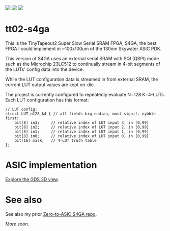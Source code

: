 ![](../../workflows/gds/badge.svg) ![](../../workflows/docs/badge.svg) ![](../../workflows/test/badge.svg)

# tt02-s4ga

This is the TinyTapeout2 Super Slow Serial SRAM FPGA, S4GA, the best FPGA I could implement in ~100x100um of the 130nm Skywater ASIC PDK.

This version of S4GA uses an external serial SRAM with SQI (QSPI) mode such as the Microchip 23LC512
to continually stream in 4-bit segments of the LUTs' config data into the device.

While the LUT configuration data is streamed in from external SRAM, the current LUT output values are kept on-die.

The project is currently configured to repeatedly evaluate N=128 K=4-LUTs.
Each LUT configuration has this format:

    // LUT config:
    struct LUT_n128_k4 { // all fields big-endian, most signif. nybble first:
        bit[8] in3;     // relative index of LUT input 3, in [0,99]
        bit[8] in2;     // relative index of LUT input 2, in [0,99]
        bit[8] in1;     // relative index of LUT input 1, in [0,99]
        bit[8] in0;     // relative index of LUT input 0, in [0,99]
        bit[16] mask;   // 4-LUT truth table
    };

# ASIC implementation

[Explore the GDS 3D view](https://grayresearch.github.io/tt02-s4ga).

# See also

See also my prior [Zero-to-ASIC S4GA repo](https://github.com/grayresearch/s4ga).

_More soon_.
